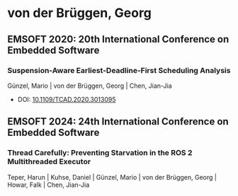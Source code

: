 # von der Brüggen, Georg

## EMSOFT 2020: 20th International Conference on Embedded Software

### Suspension-Aware Earliest-Deadline-First Scheduling Analysis
Günzel, Mario | von der Brüggen, Georg | Chen, Jian-Jia
* DOI: [10.1109/TCAD.2020.3013095](https://doi.org/10.1109/TCAD.2020.3013095)

## EMSOFT 2024: 24th International Conference on Embedded Software

### Thread Carefully: Preventing Starvation in the ROS 2 Multithreaded Executor
Teper, Harun | Kuhse, Daniel | Günzel, Mario | von der Brüggen, Georg | Howar, Falk | Chen, Jian-Jia

